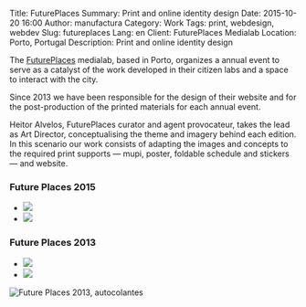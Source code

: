 Title: FuturePlaces
Summary: Print and online identity design
Date: 2015-10-20 16:00
Author: manufactura
Category: Work
Tags: print, webdesign, webdev
Slug: futureplaces
Lang: en
Client: FuturePlaces Medialab
Location: Porto, Portugal
Description: Print and online identity design

The <a target="_blank" href="http://futureplaces.org">FuturePlaces</a> medialab, based in Porto, organizes a annual event to serve as a catalyst of the work developed in their citizen labs and a space to interact with the city.

Since 2013 we have been responsible for the design of their website and for the post-production of the printed materials for each annual event.

Heitor Alvelos, FuturePlaces curator and agent provocateur, takes the lead as Art Director, conceptualising the theme and imagery behind each edition. In this scenario our work consists of adapting the images and concepts to the required print supports — mupi, poster, foldable schedule and stickers — and website.


### Future Places 2015 

<ul class="small-block-grid-1 medium-block-grid-2">
    <li><img src="http://media.manufacturaindependente.org/work/Futureplaces_2015_mupi.png"></li>
    <li><img src="http://media.manufacturaindependente.org/work/Futureplaces_2015_cartaz.png"></li>
</ul>

### Future Places 2013 

<ul class="small-block-grid-1 medium-block-grid-2">
    <li><img src="http://media.manufacturaindependente.org/work/Futureplaces_2013_mupi.png"></li>
    <li><img src="http://media.manufacturaindependente.org/work/Futureplaces_2013_cartaz.png"></li>
</ul>

![Future Places 2013, autocolantes](http://media.manufacturaindependente.org/work/Futureplaces_2013_autocolantes.png)


